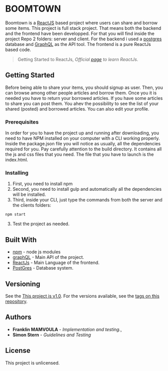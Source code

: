 # BOOMTOWN

Boomtown is a [ReactJS](https://reactjs.org/) based project where users can share and borrow some items. This project is full stack project. That means both the backend and the frontend have been developped. For that you will find inside the project Repo 2 folders: server and client. For the backend i used a [postgres](https://www.postgresql.org/) database and [GraphQL](https://graphql.org/) as the API tool. The frontend is a pure ReactJs based code.

> Getting Started to ReactJs,
> _Official [page](https://reactjs.org/docs/getting-started.html) to learn ReactJs_.

## Getting Started

Before being able to share your items, you should signup as user. Then, you can browse among other people articles and borrow them. Once you it is needed you have to return your borrowed articles. If you have some articles to share you can post them. You ahev the possibility to see the list of your shared (posted) and borrowed articles. You can also edit your profile.

### Prerequisites

In order for you to have the project up and running after downloading, you need to have NPM installed on your computer with a CLI working properly. Inside the package.json file you will notice as usually, all the dependencies required for you. Pay carefully attention to the build directory. It contains all the js and css files that you need. The file that you have to launch is the index.html.

### Installing

1. First, you need to install npm
2. Second, you need to install gulp and automatically all the dependencies will be installed.
3. Third, inside your CLI, just type the commands from both the server and the clients folders:

```
npm start
```

3. Test the project as needed.

## Built With

- [npm](https://www.npmjs.com/) - node js modules
- [graphQL](https://graphql.org/) - Main API of the project.
- [ReactJs](https://reactjs.org/) - Main Language of the frontend.
- [PostGres](https://www.postgresql.org/) - Database system.

## Versioning

See the [This project is v1.0](https://github.com/Alfranklino/Boomtown).
For the versions available, see the [tags on this repository](https://github.com/Alfranklino/Boomtown/tags).

## Authors

- **Franklin MAMVOULA** - _Implementation and testing._,
- **Simon Stern** - _Guidelines and Testing_

## License

This project is unlicensed.
